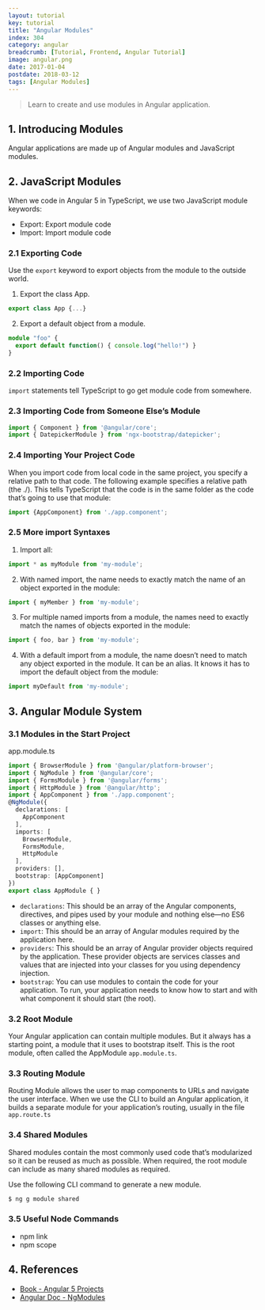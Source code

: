 ```yaml
---
layout: tutorial
key: tutorial
title: "Angular Modules"
index: 304
category: angular
breadcrumb: [Tutorial, Frontend, Angular Tutorial]
image: angular.png
date: 2017-01-04
postdate: 2018-03-12
tags: [Angular Modules]
---
```


> Learn to create and use modules in Angular application.

## 1. Introducing Modules
Angular applications are made up of Angular modules and JavaScript modules.
## 2. JavaScript Modules
When we code in Angular 5 in TypeScript, we use two JavaScript module keywords:
* Export: Export module code
* Import: Import module code

### 2.1 Exporting Code
Use the `export` keyword to export objects from the module to the outside world.  
1) Export the class App.
```typescript
export class App {...}
```
2) Export a default object from a module.
```typescript
module "foo" {
  export default function() { console.log("hello!") }
}
```
### 2.2 Importing Code
`import` statements tell TypeScript to go get module code from somewhere.
### 2.3 Importing Code from Someone Else’s Module
```typescript
import { Component } from '@angular/core';
import { DatepickerModule } from 'ngx-bootstrap/datepicker';
```
### 2.4 Importing Your Project Code
When you import code from local code in the same project, you specify a relative path to that code. The following example specifies a relative path (the ./). This tells TypeScript that the code is in the same folder as the code that’s going to use that module:
```typescript
import {AppComponent} from './app.component';
```
### 2.5 More import Syntaxes
1) Import all:
```typescript
import * as myModule from 'my-module';
```
2) With named import, the name needs to exactly match the name of an object exported in the module:
```typescript
import { myMember } from 'my-module';
```
3) For multiple named imports from a module, the names need to exactly match the names of objects exported in the module:
```typescript
import { foo, bar } from 'my-module';
````
4) With a default import from a module, the name doesn’t need to match any object exported in the module. It can be an alias. It knows it has to import the default object from the module:
```typescript
import myDefault from 'my-module';
```

## 3. Angular Module System
### 3.1 Modules in the Start Project
app.module.ts
```typescript
import { BrowserModule } from '@angular/platform-browser';
import { NgModule } from '@angular/core';
import { FormsModule } from '@angular/forms';
import { HttpModule } from '@angular/http';
import { AppComponent } from './app.component';
@NgModule({
  declarations: [
    AppComponent
  ],
  imports: [
    BrowserModule,
    FormsModule,
    HttpModule
  ],
  providers: [],
  bootstrap: [AppComponent]
})
export class AppModule { }
```
* `declarations`: This should be an array of the Angular components, directives, and pipes used by your module and nothing else—no ES6 classes or anything else.
* `import`: This should be an array of Angular modules required by the application here.
* `providers`: This should be an array of Angular provider objects required by the application. These provider objects are services classes and values that are injected into your classes for you using dependency injection.
* `bootstrap`: You can use modules to contain the code for your application. To run, your application needs to know how to start and with what component it should start (the root).

### 3.2 Root Module
Your Angular application can contain multiple modules. But it always has a starting point, a module that it uses to bootstrap itself. This is the root module, often called the AppModule `app.module.ts`.
### 3.3 Routing Module
Routing Module allows the user to map components to URLs and navigate the user interface. When we use the CLI to build an Angular application, it builds a separate module for your application’s routing, usually in the file `app.route.ts`
### 3.4 Shared Modules
Shared modules contain the most commonly used code that’s modularized so it can be reused as much as possible. When required, the root module can include as many shared modules as required.

Use the following CLI command to generate a new module.
```sh
$ ng g module shared
```
### 3.5 Useful Node Commands
* npm link
* npm scope

## 4. References
* [Book - Angular 5 Projects](https://www.amazon.com/Angular-Projects-Learn-Single-Applications/dp/148423278X)
* [Angular Doc - NgModules](https://angular.io/guide/ngmodules)
